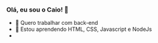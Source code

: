 ### Olá, eu sou o Caio! 👋

- 🔭 Quero trabalhar com back-end
- 🌱 Estou aprendendo HTML, CSS, Javascript e NodeJs 
- 


